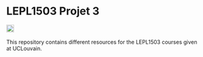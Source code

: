 # LEPL1503 Projet 3

[<img src="https://upload.wikimedia.org/wikipedia/commons/7/72/UCLouvain_logo.svg" height="20"/>](https://uclouvain.be/en-cours-2024-lepl1503)
[<img src="https://upload.wikimedia.org/wikipedia/commons/c/c6/Moodle-logo.svg" height="16"/>](https://moodle.uclouvain.be/course/view.php?id=3842)

This repository contains different resources for the LEPL1503 courses given at UCLouvain.
